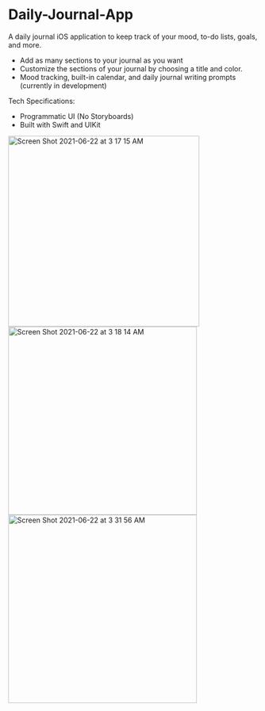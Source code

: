 # Daily-Journal-App
A daily journal iOS application to keep track of your mood, to-do lists, goals, and more.
- Add as many sections to your journal as you want
- Customize the sections of your journal by choosing a title and color.
- Mood tracking, built-in calendar, and daily journal writing prompts (currently in development)

Tech Specifications:
- Programmatic UI (No Storyboards)
- Built with Swift and UIKit

<img width="385" alt="Screen Shot 2021-06-22 at 3 17 15 AM" src="https://user-images.githubusercontent.com/29238419/122880942-95b81380-d308-11eb-9f19-bc6346c730a6.png"><img width="380" alt="Screen Shot 2021-06-22 at 3 18 14 AM" src="https://user-images.githubusercontent.com/29238419/122880944-9650aa00-d308-11eb-82d6-61f141316989.png">
<img width="380" alt="Screen Shot 2021-06-22 at 3 31 56 AM" src="https://user-images.githubusercontent.com/29238419/122882726-79b57180-d30a-11eb-874e-e89240223052.png">
